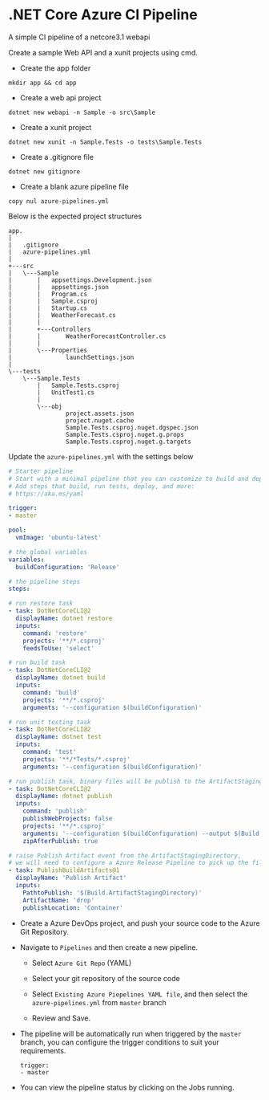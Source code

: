 # .NET Core Azure CI Pipeline

A simple CI pipeline of a netcore3.1 webapi

Create a sample Web API and a xunit projects using cmd.

- Create the app folder
```
mkdir app && cd app
```

- Create a web api project
```
dotnet new webapi -n Sample -o src\Sample
```

- Create a xunit project
```
dotnet new xunit -n Sample.Tests -o tests\Sample.Tests
```

- Create a .gitignore file
```
dotnet new gitignore
```

- Create a blank azure pipeline file
```
copy nul azure-pipelines.yml
```

Below is the expected project structures

```
app.
|
|   .gitignore
|   azure-pipelines.yml
|
+---src
|   \---Sample
|       |   appsettings.Development.json
|       |   appsettings.json
|       |   Program.cs
|       |   Sample.csproj
|       |   Startup.cs
|       |   WeatherForecast.cs
|       |
|       +---Controllers
|       |       WeatherForecastController.cs
|       |
|       \---Properties
|               launchSettings.json
|
\---tests
    \---Sample.Tests
        |   Sample.Tests.csproj
        |   UnitTest1.cs
        |
        \---obj
                project.assets.json
                project.nuget.cache
                Sample.Tests.csproj.nuget.dgspec.json
                Sample.Tests.csproj.nuget.g.props
                Sample.Tests.csproj.nuget.g.targets
```

Update the `azure-pipelines.yml` with the settings below

```yaml
# Starter pipeline
# Start with a minimal pipeline that you can customize to build and deploy your code.
# Add steps that build, run tests, deploy, and more:
# https://aka.ms/yaml

trigger:
- master

pool:
  vmImage: 'ubuntu-latest'

# the global variables
variables:
  buildConfiguration: 'Release'

# the pipeline steps
steps:

# run restore task
- task: DotNetCoreCLI@2
  displayName: dotnet restore
  inputs:
    command: 'restore'
    projects: '**/*.csproj'
    feedsToUse: 'select'

# run build task
- task: DotNetCoreCLI@2
  displayName: dotnet build
  inputs:
    command: 'build'
    projects: '**/*.csproj'
    arguments: '--configuration $(buildConfiguration)'

# run unit testing task
- task: DotNetCoreCLI@2
  displayName: dotnet test
  inputs:
    command: 'test'
    projects: '**/*Tests/*.csproj'
    arguments: '--configuration $(buildConfiguration)'

# run publish task, binary files will be publish to the ArtifactStagingDirectory and zipped
- task: DotNetCoreCLI@2
  displayName: dotnet publish
  inputs:
    command: 'publish'
    publishWebProjects: false
    projects: '**/*.csproj'
    arguments: '--configuration $(buildConfiguration) --output $(Build.ArtifactStagingDirectory)'
    zipAfterPublish: true

# raise Publish Artifact event from the ArtifactStagingDirectory, 
# we will need to configure a Azure Release Pipeline to pick up the files and perform actions
- task: PublishBuildArtifacts@1
  displayName: 'Publish Artifact'
  inputs:
    PathtoPublish: '$(Build.ArtifactStagingDirectory)'
    ArtifactName: 'drop'
    publishLocation: 'Container'

```

- Create a Azure DevOps project, and push your source code to the Azure Git Repository.

- Navigate to `Pipelines` and then create a new pipeline.

  - Select `Azure Git Repo` (YAML)

  - Select your git repository of the source code

  - Select `Existing Azure Piepelines YAML file`, and then select the `azure-pipelines.yml` from `master` branch

  - Review and Save.
  
 - The pipeline will be automatically run when triggered by the `master` branch, you can configure the trigger conditions to suit your requirements.
     ```
     trigger:
    - master
    ```
  
- You can view the pipeline status by clicking on the Jobs running.
